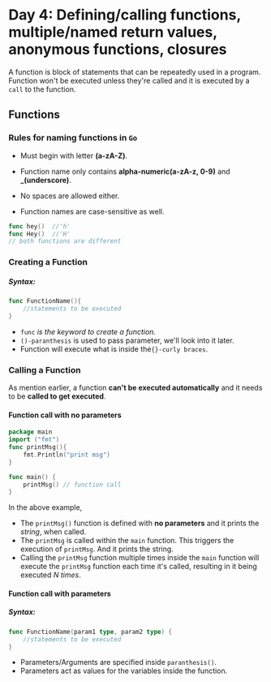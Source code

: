 # Day 4: Defining/calling functions, multiple/named return values, anonymous functions, closures 

A function is block of statements that can be repeatedly used in a program. Function won't be executed unless they're called and it is executed by a `call` to the function.

## Functions
### Rules for naming functions in `Go`

- Must begin with letter **(a-zA-Z)**.

- Function name only contains **alpha-numeric(a-zA-z, 0-9)** and **_(underscore)**.
- No spaces are allowed either.
- Function names are case-sensitive as well.
```go
func hey()  //'h'
func Hey()  //'H'
// both functions are different
```

### Creating a Function
##### Syntax:
```go
func FunctionName(){
    //statements to be executed
}
```
- `func` *is the keyword to create a function.*
- `()-paranthesis` is used to pass parameter, we'll look into it later.
- Function will execute what is inside the`{}-curly braces`.


### Calling a Function
As mention earlier, a function **can't be executed automatically** and it needs to be **called to get executed**.
#### Function call with no parameters
```go
package main
import ("fmt")
func printMsg(){
    fmt.Println("print msg")
}

func main() {
    printMsg() // function call
}
```
In the above example,
- The `printMsg()` function is defined with **no parameters** and it prints the *string*, when called.
- The `printMsg` is called within the `main` function. This triggers the execution of `printMsg`. And it prints the string.
- Calling the `printMsg` function multiple times inside the `main` function will execute the `printMsg` function each time it's called, resulting in it being executed *N times*.


#### Function call with parameters
##### Syntax:
```go
func FunctionName(param1 type, param2 type) {
    //statements to be executed
}
```
- Parameters/Arguments are specified inside `paranthesis()`.
- Parameters act as values for the variables inside the function.
